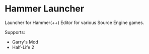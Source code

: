 # Hammer Launcher

Launcher for Hammer(++) Editor for various Source Engine games.

Supports:
* Garry's Mod
* Half-Life 2
